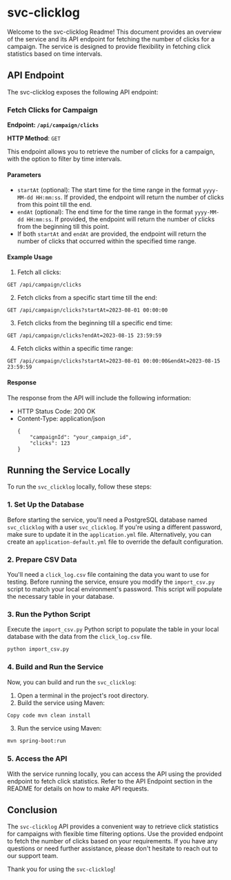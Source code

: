 # svc-clicklog

Welcome to the svc-clicklog Readme! This document provides an overview of the service and its API endpoint for fetching
the number of clicks for a campaign. The service is designed to provide flexibility in fetching click statistics based
on time intervals.

## API Endpoint

The svc-clicklog exposes the following API endpoint:

### Fetch Clicks for Campaign

**Endpoint: ```/api/campaign/clicks```**

**HTTP Method**: ``GET``

This endpoint allows you to retrieve the number of clicks for a campaign, with the option to filter by time intervals.

#### Parameters

* `startAt` (optional): The start time for the time range in the format `yyyy-MM-dd HH:mm:ss`. If provided, the endpoint
  will return the number of clicks from this point till the end.
* `endAt` (optional): The end time for the time range in the format `yyyy-MM-dd HH:mm:ss`. If provided, the endpoint
  will return the number of clicks from the beginning till this point.
* If both ``startAt`` and ``endAt`` are provided, the endpoint will return the number of clicks that occurred within the
  specified time range.

#### Example Usage

1. Fetch all clicks:

```
GET /api/campaign/clicks
```

2. Fetch clicks from a specific start time till the end:

```
GET /api/campaign/clicks?startAt=2023-08-01 00:00:00 
```

3. Fetch clicks from the beginning till a specific end time:

```
GET /api/campaign/clicks?endAt=2023-08-15 23:59:59 
```

4. Fetch clicks within a specific time range:

```
GET /api/campaign/clicks?startAt=2023-08-01 00:00:00&endAt=2023-08-15 23:59:59 
```

#### Response

The response from the API will include the following information:

* HTTP Status Code: 200 OK
* Content-Type: application/json
  ```{
  {
      "campaignId": "your_campaign_id",
      "clicks": 123 
  }  
  ``` 

## Running the Service Locally

To run the `svc_clicklog` locally, follow these steps:

### 1. Set Up the Database

Before starting the service, you'll need a PostgreSQL database named `svc_clicklog` with a user `svc_clicklog`. If
you're using a different password, make sure to update it in the `application.yml` file. Alternatively, you can create
an
`application-default.yml` file to override the default configuration.

### 2. Prepare CSV Data

You'll need a `click_log.csv` file containing the data you want to use for testing. Before running the service, ensure
you modify the `import_csv.py` script to match your local environment's password. This script will populate the
necessary table in your database.

### 3. Run the Python Script

Execute the `import_csv.py` Python script to populate the table in your local database with the data from the
`click_log.csv` file.

```bash
python import_csv.py
```

### 4. Build and Run the Service

Now, you can build and run the `svc_clicklog`:

1. Open a terminal in the project's root directory.
2. Build the service using Maven:

```bash 
Copy code mvn clean install
```

3. Run the service using Maven:

```bash 
mvn spring-boot:run
```

### 5. Access the API

With the service running locally, you can access the API using the provided endpoint to fetch click statistics. Refer to
the API Endpoint section in the README for details on how to make API requests.

## Conclusion

The `svc-clicklog` API provides a convenient way to retrieve click statistics for campaigns with flexible time filtering
options. Use the provided endpoint to fetch the number of clicks based on your requirements. If you have any questions
or need further assistance, please don't hesitate to reach out to our support team.

Thank you for using the `svc-clicklog`!